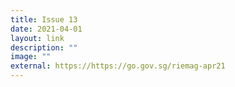 ```yaml
---
title: Issue 13
date: 2021-04-01
layout: link
description: ""
image: ""
external: https://https://go.gov.sg/riemag-apr21
---
```

